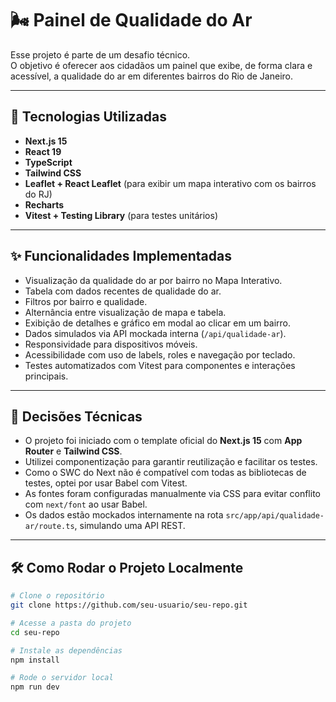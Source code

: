 # 🌬️ Painel de Qualidade do Ar

Esse projeto é parte de um desafio técnico.  
O objetivo é oferecer aos cidadãos um painel que exibe, de forma clara e acessível, a qualidade do ar em diferentes bairros do Rio de Janeiro.

---

## 🚀 Tecnologias Utilizadas

- **Next.js 15**  
- **React 19**  
- **TypeScript**  
- **Tailwind CSS**  
- **Leaflet + React Leaflet** (para exibir um mapa interativo com os bairros do RJ)  
- **Recharts**  
- **Vitest + Testing Library** (para testes unitários)

---

## ✨ Funcionalidades Implementadas

- Visualização da qualidade do ar por bairro no Mapa Interativo.  
- Tabela com dados recentes de qualidade do ar.  
- Filtros por bairro e qualidade.  
- Alternância entre visualização de mapa e tabela.  
- Exibição de detalhes e gráfico em modal ao clicar em um bairro.  
- Dados simulados via API mockada interna (`/api/qualidade-ar`).  
- Responsividade para dispositivos móveis.  
- Acessibilidade com uso de labels, roles e navegação por teclado.  
- Testes automatizados com Vitest para componentes e interações principais.

---

## 🧠 Decisões Técnicas

- O projeto foi iniciado com o template oficial do **Next.js 15** com **App Router** e **Tailwind CSS**.  
- Utilizei componentização para garantir reutilização e facilitar os testes.  
- Como o SWC do Next não é compatível com todas as bibliotecas de testes, optei por usar Babel com Vitest.  
- As fontes foram configuradas manualmente via CSS para evitar conflito com `next/font` ao usar Babel.  
- Os dados estão mockados internamente na rota `src/app/api/qualidade-ar/route.ts`, simulando uma API REST.

---

## 🛠️ Como Rodar o Projeto Localmente

```bash
# Clone o repositório
git clone https://github.com/seu-usuario/seu-repo.git

# Acesse a pasta do projeto
cd seu-repo

# Instale as dependências
npm install

# Rode o servidor local
npm run dev
